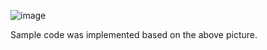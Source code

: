 
![image](https://i.imgur.com/fqxmknq.jpg)

Sample code was implemented based on the above picture.
